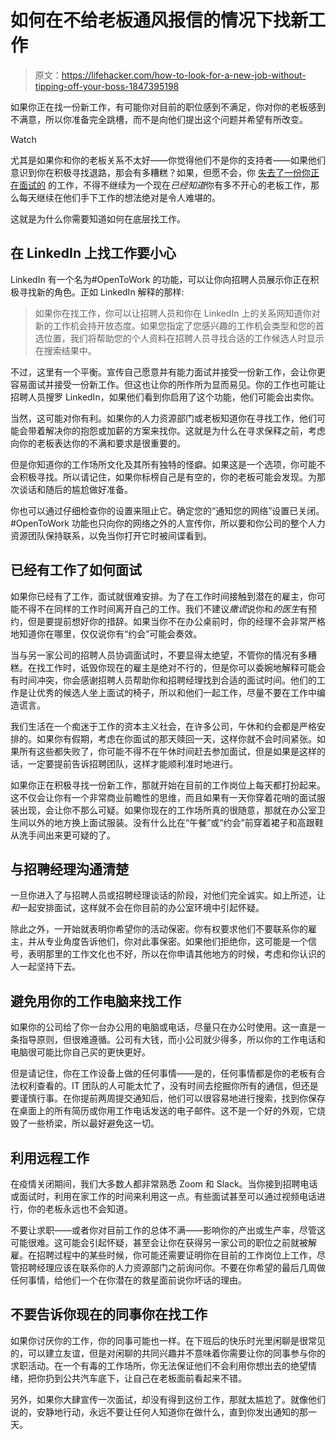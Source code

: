 # 如何在不给老板通风报信的情况下找新工作

> 原文：<https://lifehacker.com/how-to-look-for-a-new-job-without-tipping-off-your-boss-1847395198>

如果你正在找一份新工作，有可能你对目前的职位感到不满足，你对你的老板感到不满意，所以你准备完全跳槽，而不是向他们提出这个问题并希望有所改变。

Watch

尤其是如果你和你的老板关系不太好——你觉得他们不是你的支持者——如果他们意识到你在积极寻找退路，那会有多糟糕？如果，但愿不会，你 [失去了一份你正在面试的](https://lifehacker.com/how-to-bounce-back-after-a-job-rejection-and-land-the-r-1847264673) 的工作，不得不继续为一个现在*已经知道*你有多不开心的老板工作，那么每天继续在他们手下工作的想法绝对是令人难堪的。

这就是为什么你需要知道如何在底层找工作。

## **在 LinkedIn 上找工作要小心**

LinkedIn 有一个名为#OpenToWork 的功能，可以让你向招聘人员展示你正在积极寻找新的角色。正如 LinkedIn 解释的那样:

> 如果你在找工作，你可以让招聘人员和你在 LinkedIn 上的关系网知道你对新的工作机会持开放态度。如果您指定了您感兴趣的工作机会类型和您的首选位置，我们将帮助您的个人资料在招聘人员寻找合适的工作候选人时显示在搜索结果中。

不过，这里有一个平衡。宣传自己愿意并有能力面试并接受一份新工作，会让你更容易面试并接受一份新工作。但这也让你的所作所为显而易见。你的工作也可能让招聘人员搜罗 LinkedIn，如果他们看到你启用了这个功能，他们可能会出卖你。

当然，这可能对你有利。如果你的人力资源部门或老板知道你在寻找工作，他们可能会带着解决你的抱怨或加薪的方案来找你。这就是为什么在寻求保释之前，考虑向你的老板表达你的不满和要求是很重要的。

但是你知道你的工作场所文化及其所有独特的怪癖。如果这是一个选项，你可能不会积极寻找。所以请记住，如果你标榜自己是有空的，你的老板可能会发现。为那次谈话和随后的尴尬做好准备。

你也可以通过仔细检查你的设置来阻止它。确定您的“通知您的网络”设置已关闭。#OpenToWork 功能也只向你的网络之外的人宣传你，所以要和你公司的整个人力资源团队保持联系，以免当你打开它时被间谍看到。

## 已经有工作了如何面试

如果你已经有了工作，面试就很难安排。为了在工作时间接触到潜在的雇主，你可能不得不在同样的工作时间离开自己的工作。我们不建议*撒谎*说你和*的医生*有预约，但是要提前想好你的措辞。如果当你不在办公桌前时，你的经理不会非常严格地知道你在哪里，仅仅说你有“约会”可能会奏效。

当与另一家公司的招聘人员协调面试时，不要显得太绝望，不管你的情况有多糟糕。在找工作时，诋毁你现在的雇主是绝对不行的，但是你可以委婉地解释可能会有时间冲突，你会感谢招聘人员帮助你和招聘经理找到合适的面试时间。他们的工作是让优秀的候选人坐上面试的椅子，所以和他们一起工作，尽量不要在工作中编造谎言。

我们生活在一个痴迷于工作的资本主义社会，在许多公司，午休和约会都是严格安排的。如果你有假期，考虑在你面试的那天赎回一天，这样你就不会时间紧张。如果所有这些都失败了，你可能不得不在午休时间赶去参加面试，但是如果是这样的话，一定要提前告诉招聘团队，这样才能顺利准时地进行。

如果你正在积极寻找一份新工作，那就开始在目前的工作岗位上每天都打扮起来。这不仅会让你有一个非常商业前瞻性的思维，而且如果有一天你穿着花哨的面试服装出现，会让你不那么可疑。如果你现在的工作场所真的很随意，那就在办公室卫生间以外的地方换上面试服装。没有什么比在“午餐”或“约会”前穿着裙子和高跟鞋从洗手间出来更可疑的了。

## **与招聘经理沟通清楚**

一旦你进入了与招聘人员或招聘经理谈话的阶段，对他们完全诚实。如上所述，让*和*一起安排面试，这样就不会在你目前的办公室环境中引起怀疑。

除此之外，一开始就表明你希望你的活动保密。你有权要求他们不要联系你的雇主，并从专业角度告诉他们，你对此事保密。如果他们拒绝你，这可能是一个信号，表明那里的工作文化也不好，所以在你申请其他地方的时候，考虑和你认识的人一起坚持下去。

## **避免用你的工作电脑来找工作**

如果你的公司给了你一台办公用的电脑或电话，尽量只在办公时使用。这一直是一条指导原则，但很难遵循。公司有大钱，而小公司就少得多，所以你的工作电话和电脑很可能比你自己买的更快更好。

但是请记住，你在工作设备上做的任何事情——是的，任何事情都是你的老板有合法权利查看的。IT 团队的人可能太忙了，没有时间去挖掘你所有的通信，但还是要谨慎行事。在你提前两周提交通知后，他们可以很容易地进行搜索，找到你保存在桌面上的所有简历或你用工作电话发送的电子邮件。这不是一个好的外观，它烧毁了一些桥梁，所以最好避免这一切。

## **利用远程工作**

在疫情关闭期间，我们大多数人都非常熟悉 Zoom 和 Slack。当你接到招聘电话或面试时，利用在家工作的时间来利用这一点。有些面试甚至可以通过视频电话进行，你的老板永远也不会知道。

不要让求职——或者你对目前工作的总体不满——影响你的产出或生产率，尽管这可能很难。这可能会引起怀疑，甚至会让你在获得另一家公司的职位之前就被解雇。在招聘过程中的某些时候，你可能还需要证明你在目前的工作岗位上工作，尽管招聘经理应该在联系你的人力资源部门之前询问你。不要在你希望的最后几周做任何事情，给他们一个在你潜在的救星面前说你坏话的理由。

## **不要告诉你现在的同事你在找工作**

如果你讨厌你的工作，你的同事可能也一样。在下班后的快乐时光里闲聊是很常见的，可以建立友谊，但是对闲聊的共同兴趣并不意味着你需要让你的同事参与你的求职活动。在一个有毒的工作场所，你无法保证他们不会利用你想出去的绝望情绪，把你扔到公共汽车底下，让自己在老板面前看起来不错。

另外，如果你大肆宣传一次面试，却没有得到这份工作，那就太尴尬了。就像他们说的，安静地行动，永远不要让任何人知道你在做什么，直到你发出通知的那一天。